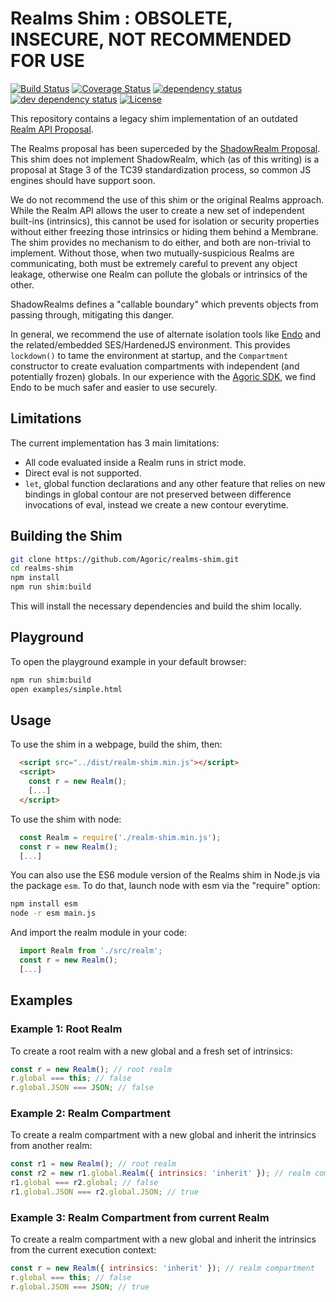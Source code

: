 # Realms Shim : OBSOLETE, INSECURE, NOT RECOMMENDED FOR USE

[![Build Status][circleci-svg]][circleci-url]
[![Coverage Status][coveralls-svg]][coveralls-url]
[![dependency status][deps-svg]][deps-url]
[![dev dependency status][dev-deps-svg]][dev-deps-url]
[![License][license-image]][license-url]

This repository contains a legacy shim implementation of an outdated [Realm API Proposal](https://github.com/tc39/proposal-realms/tree/ff7583930ed67dda603b59e343b3ed85ac741d35#ecmascript-spec-proposal-for-realms-api). 

The Realms proposal has been superceded by the [ShadowRealm Proposal](https://github.com/tc39/proposal-shadowrealm/). This shim does not implement ShadowRealm, which (as of this writing) is a proposal at Stage 3 of the TC39 standardization process, so common JS engines should have support soon.

We do not recommend the use of this shim or the original Realms approach. While the Realm API allows the user to create a new set of independent built-ins (intrinsics), this cannot be used for isolation or security properties without either freezing those intrinsics or hiding them behind a Membrane. The shim provides no mechanism to do either, and both are non-trivial to implement. Without those, when two mutually-suspicious Realms are communicating, both must be extremely careful to prevent any object leakage, otherwise one Realm can pollute the globals or intrinsics of the other.

ShadowRealms defines a "callable boundary" which prevents objects from passing through, mitigating this danger.

In general, we recommend the use of alternate isolation tools like [Endo](https://github.com/endojs/endo/) and the related/embedded SES/HardenedJS environment. This provides `lockdown()` to tame the environment at startup, and the `Compartment` constructor to create evaluation compartments with independent (and potentially frozen) globals. In our experience with the [Agoric SDK](https://github.com/Agoric/agoric-sdk), we find Endo to be much safer and easier to use securely.


## Limitations

The current implementation has 3 main limitations:

* All code evaluated inside a Realm runs in strict mode.
* Direct eval is not supported.
* `let`, global function declarations and any other feature that relies on new bindings in global contour are not preserved between difference invocations of eval, instead we create a new contour everytime.

## Building the Shim

```bash
git clone https://github.com/Agoric/realms-shim.git
cd realms-shim
npm install
npm run shim:build
```

This will install the necessary dependencies and build the shim locally.

## Playground

To open the playground example in your default browser:

```bash
npm run shim:build
open examples/simple.html
```

## Usage

To use the shim in a webpage, build the shim, then:

```html
  <script src="../dist/realm-shim.min.js"></script>
  <script>
    const r = new Realm();
    [...]
  </script>
```

To use the shim with node:
```js
  const Realm = require('./realm-shim.min.js');
  const r = new Realm();
  [...]
```

You can also use the ES6 module version of the Realms shim in Node.js via the package `esm`. To do that, launch node with esm via the "require" option:

```bash
npm install esm
node -r esm main.js
```

And import the realm module in your code:

```js
  import Realm from './src/realm';
  const r = new Realm();
  [...]
```

## Examples

### Example 1: Root Realm

To create a root realm with a new global and a fresh set of intrinsics:

```js
const r = new Realm(); // root realm
r.global === this; // false
r.global.JSON === JSON; // false
```

### Example 2: Realm Compartment

To create a realm compartment with a new global and inherit the intrinsics from another realm:

```js
const r1 = new Realm(); // root realm
const r2 = new r1.global.Realm({ intrinsics: 'inherit' }); // realm compartment
r1.global === r2.global; // false
r1.global.JSON === r2.global.JSON; // true
```

### Example 3: Realm Compartment from current Realm

To create a realm compartment with a new global and inherit the intrinsics from the current execution context:

```js
const r = new Realm({ intrinsics: 'inherit' }); // realm compartment
r.global === this; // false
r.global.JSON === JSON; // true
```


[circleci-svg]: https://circleci.com/gh/Agoric/realms-shim.svg?style=svg
[circleci-url]: https://circleci.com/gh/Agoric/realms-shim
[coveralls-svg]: https://coveralls.io/repos/github/Agoric/realms-shim/badge.svg
[coveralls-url]: https://coveralls.io/github/Agoric/realms-shim
[deps-svg]: https://david-dm.org/Agoric/realms-shim.svg
[deps-url]: https://david-dm.org/Agoric/realms-shim
[dev-deps-svg]: https://david-dm.org/Agoric/realms-shim/dev-status.svg
[dev-deps-url]: https://david-dm.org/Agoric/realms-shim?type=dev
[license-image]: https://img.shields.io/badge/License-Apache%202.0-blue.svg
[license-url]: LICENSE
